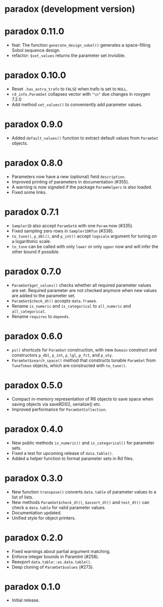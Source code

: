 # paradox (development version)

# paradox 0.11.0

* feat: The function `generate_design_sobol()` generates a space-filling Sobol sequence design.
* refactor: `$set_values` returns the parameter set invisible.

# paradox 0.10.0

* Reset `.has_extra_trafo` to `FALSE` when trafo is set to `NULL`.
* `rd_info.ParamSet` collapses vector with `"\n"` due changes in roxygen 7.2.0
* Add method `set_values()` to conveniently add parameter values.

# paradox 0.9.0

* Added `default_values()` function to extract default values from `ParamSet`
  objects.

# paradox 0.8.0

* Parameters now have a new (optional) field `description`.
* Improved printing of parameters in documentation (#355).
* A warning is now signaled if the package `ParamHelpers` is also loaded.
* Fixed some links.

# paradox 0.7.1

* `Sampler1D` also accept `ParamSet`s with one `Param` now (#335).
* Fixed sampling zero rows in `Sampler1DRfun` (#338).
* `to_tune()`, `p_dbl()`, and `p_int()` accept `logscale` argument for tuning on
  a logarithmic scale.
* `to_tune` can be called with only `lower` or only `upper` now and will infer
  the other bound if possible.

# paradox 0.7.0

* `ParamSet$get_values()` checks whether all required parameter values are set.
  Required parameter are not checked anymore when new values are added to the
  parameter set.
* `ParamSet$check_dt()` accepts `data.frame`s.
* Rename `is_numeric` and `is_categorical` to `all_numeric` and
  `all_categorical`.
* Rename `requires` to `depends`.

# paradox 0.6.0

* `ps()` shortcuts for `ParamSet` construction, with new `Domain` construct and
  constructors `p_dbl`, `p_int`, `p_lgl`, `p_fct`, and `p_uty`.
* `ParamSet$search_space()` method that constructs tunable `ParamSet` from
  `TuneToken` objects, which are constructed with `to_tune()`.

# paradox 0.5.0

* Compact in-memory representation of R6 objects to save space when
  saving objects via saveRDS(), serialize() etc.
* Improved performance for `ParamSetCollection`.

# paradox 0.4.0

* New public methods `is_numeric()` and `is_categorical()` for parameter sets.
* Fixed a test for upcoming release of `data.table()`.
* Added a helper function to format parameter sets in Rd files.

# paradox 0.3.0

* New function `transpose()` converts `data.table` of parameter values to a list
  of lists.
* New methods `ParamSet$check_dt()`, `$assert_dt()` and `test_dt()` can check a
  `data.table` for valid parameter values.
* Documentation updated.
* Unified style for object printers.

# paradox 0.2.0

* Fixed warnings about partial argument matching.
* Enforce integer bounds in ParamInt (#258).
* Reexport `data.table::as.data.table()`.
* Deep cloning of `ParamSet$values` (#273).

# paradox 0.1.0

* Initial release.
